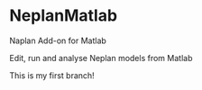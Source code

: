 # NeplanMatlab
Naplan Add-on for Matlab

Edit, run and analyse Neplan models from Matlab

This is my first branch!
